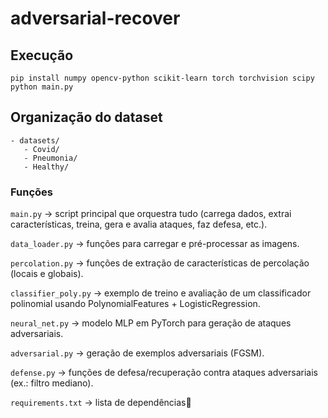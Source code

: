 # adversarial-recover


## Execução
```
pip install numpy opencv-python scikit-learn torch torchvision scipy
python main.py
```

## Organização do dataset
```
- datasets/
   - Covid/
   - Pneumonia/
   - Healthy/
```

### Funções

`main.py` -> script principal que orquestra tudo (carrega dados, extrai características, treina, gera e avalia ataques, faz defesa, etc.).

`data_loader.py` -> funções para carregar e pré-processar as imagens.

`percolation.py` -> funções de extração de características de percolação (locais e globais).

`classifier_poly.py` -> exemplo de treino e avaliação de um classificador polinomial usando PolynomialFeatures + LogisticRegression.

`neural_net.py` -> modelo MLP em PyTorch para geração de ataques adversariais.

`adversarial.py` -> geração de exemplos adversariais (FGSM).

`defense.py` -> funções de defesa/recuperação contra ataques adversariais (ex.: filtro mediano).

`requirements.txt` -> lista de dependências

